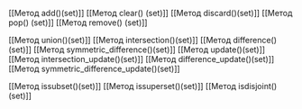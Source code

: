 [[Метод add()(set)]]
[[Метод clear() (set)]]
[[Метод discard()(set)]]
[[Метод pop() (set)]]
[[Метод remove() (set)]]

[[Метод union()(set)]]
[[Метод intersection()(set)]]
[[Метод difference()(set)]]
[[Метод symmetric_difference()(set)]]
[[Метод update()(set)]]
[[Метод intersection_update()(set)]]
[[Метод difference_update()(set)]]
[[Метод symmetric_difference_update()(set)]]

[[Метод issubset()(set)]]
[[Метод issuperset()(set)]]
[[Метод isdisjoint()(set)]]
